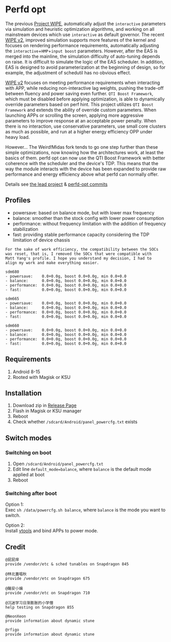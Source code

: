# Perfd opt

The previous [Project WIPE](https://github.com/yc9559/cpufreq-interactive-opt), automatically adjust the `interactive` parameters via simulation and heuristic optimization algorithms, and working on all mainstream devices which use `interactive` as default governor. The recent [WIPE v2](https://github.com/yc9559/wipe-v2), improved simulation supports more features of the kernel and focuses on rendering performance requirements, automatically adjusting the `interactive`+`HMP`+`input boost` parameters. However, after the EAS is merged into the mainline, the simulation difficulty of auto-tuning depends on raise. It is difficult to simulate the logic of the EAS scheduler. In addition, EAS is designed to avoid parameterization at the beginning of design, so for example, the adjustment of schedutil has no obvious effect.  

[WIPE v2](https://github.com/yc9559/wipe-v2) focuses on meeting performance requirements when interacting with APP, while reducing non-interactive lag weights, pushing the trade-off between fluency and power saving even further. `QTI Boost Framework`, which must be disabled before applying optimization, is able to dynamically override parameters based on perf hint. This project utilizes `QTI Boost Framework` and extends the ability of override custom parameters. When launching APPs or scrolling the screen, applying more aggressive parameters to improve response at an acceptable power penalty. When there is no interaction, use conservative parameters, use small core clusters as much as possible, and run at a higher energy efficiency OPP under heavy load.  

However... The Weird!Midas fork tends to go one step further than these simple optimizations, now knowing how the architectures work, at least the basics of them. perfd ​​opt can now use the QTI Boost Framework with better coherence with the scheduler and the device's TDP. This means that the way the module interacts with the device has been expanded to provide raw performance and energy efficiency above what perfd ​​can normally offer.

Details see [the lead project](https://github.com/yc9559/sdm855-tune/commits/master) & [perfd-opt commits](https://github.com/yc9559/perfd-opt/commits/master)    

## Profiles

- powersave: based on balance mode, but with lower max frequency
- balance: smoother than the stock config with lower power consumption
- performance: without frequency limitation with the addition of frequency stabilization
- fast: providing stable performance capacity considering the TDP limitation of device chassis

```plain
For the sake of work efficiency, the compatibility between the SOCs 
was reset, that is, I removed the SOCs that were compatible with
Matt Yang's profile. I hope you understand my decision, I had to 
align my work and make everything easier.

sdm680
- powersave:    0.0+0.0g, boost 0.0+0.0g, min 0.0+0.0
- balance:      0.0+0.0g, boost 0.0+0.0g, min 0.0+0.0
- performance:  0.0+0.0g, boost 0.0+0.0g, min 0.0+0.0
- fast:         0.0+0.0g, boost 0.0+0.0g, min 0.0+0.0

sdm665
- powersave:    0.0+0.0g, boost 0.0+0.0g, min 0.0+0.0
- balance:      0.0+0.0g, boost 0.0+0.0g, min 0.0+0.0
- performance:  0.0+0.0g, boost 0.0+0.0g, min 0.0+0.0
- fast:         0.0+0.0g, boost 0.0+0.0g, min 0.0+0.0

sdm660
- powersave:    0.0+0.0g, boost 0.0+0.0g, min 0.0+0.0
- balance:      0.0+0.0g, boost 0.0+0.0g, min 0.0+0.0
- performance:  0.0+0.0g, boost 0.0+0.0g, min 0.0+0.0
- fast:         0.0+0.0g, boost 0.0+0.0g, min 0.0+0.0
```

## Requirements

1. Android 8-15
2. Rooted with Magisk or KSU

## Installation

1. Download zip in [Release Page](https://github.com/yc9559/perfd-opt/releases)
2. Flash in Magisk or KSU manager
3. Reboot
4. Check whether `/sdcard/Android/panel_powercfg.txt` exists

## Switch modes

### Switching on boot

1. Open `/sdcard/Android/panel_powercfg.txt`
2. Edit line `default_mode=balance`, where `balance` is the default mode applied at boot
3. Reboot

### Switching after boot

Option 1:  
Exec `sh /data/powercfg.sh balance`, where `balance` is the mode you want to switch.  

Option 2:  
Install [vtools](https://www.coolapk.com/apk/com.omarea.vtools) and bind APPs to power mode.  

## Credit

```plain
@屁屁痒
provide /vendor/etc & sched tunables on Snapdragon 845

@林北蓋唱秋
provide /vendor/etc on Snapdragon 675

@酪安小煸
provide /vendor/etc on Snapdragon 710

@沉迷学习日渐膨胀的小学僧
help testing on Snapdragon 855

@NeonXeon
provide information about dynamic stune

@rfigo
provide information about dynamic stune
```
